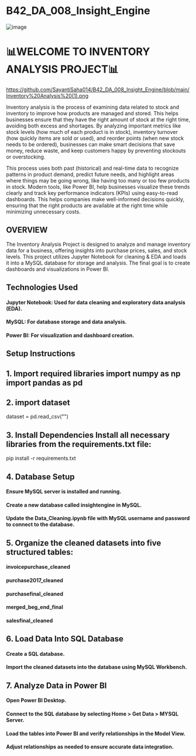# B42_DA_008_Insight_Engine
![image](https://github.com/user-attachments/assets/6d1453c5-8577-44cd-a083-49072ea8c827)


# 📊WELCOME TO INVENTORY ANALYSIS PROJECT📊

https://github.com/SayantiSaha014/B42_DA_008_Insight_Engine/blob/main/Inventory%20Analysis%20(1).png

Inventory analysis is the process of examining data related to stock and inventory to improve how products are managed and stored. This helps businesses ensure that they have the right amount of stock at the right time, avoiding both excess and shortages. By analyzing important metrics like stock levels (how much of each product is in stock), inventory turnover (how quickly items are sold or used), and reorder points (when new stock needs to be ordered), businesses can make smart decisions that save money, reduce waste, and keep customers happy by preventing stockouts or overstocking.

This process uses both past (historical) and real-time data to recognize patterns in product demand, predict future needs, and highlight areas where things may be going wrong, like having too many or too few products in stock. Modern tools, like Power BI, help businesses visualize these trends clearly and track key performance indicators (KPIs) using easy-to-read dashboards. This helps companies make well-informed decisions quickly, ensuring that the right products are available at the right time while minimizing unnecessary costs.
## OVERVIEW
The Inventory Analysis Project is designed to analyze and manage inventory data for a business, offering insights into purchase prices, sales, and stock levels. This project utilizes Jupyter Notebook for cleaning & EDA and loads it into a MySQL database for storage and analysis. The final goal is to create dashboards and visualizations in Power BI.
## Technologies Used
#### Jupyter Notebook: Used for data cleaning and exploratory data analysis (EDA).
#### MySQL: For database storage and data analysis.
#### Power BI: For visualization and dashboard creation.
## Setup Instructions
## 1. Import required libraries import numpy as np import pandas as pd
## 2. import dataset
dataset = pd.read_csv("")
## 3. Install Dependencies Install all necessary libraries from the requirements.txt file:
pip install -r requirements.txt
## 4. Database Setup
#### Ensure MySQL server is installed and running.
#### Create a new database called insightengine in MySQL.
#### Update the Data_Cleaning.ipynb file with MySQL username and password to connect to the database.
## 5. Organize the cleaned datasets into five structured tables:
#### invoicepurchase_cleaned
#### purchase2017_cleaned
#### purchasefinal_cleaned
#### merged_beg_end_final
#### salesfinal_cleaned
## 6.  Load Data Into SQL Database
#### Create a SQL database.
#### Import the cleaned datasets into the database using MySQL Workbench.
## 7. Analyze Data in Power BI
#### Open Power BI Desktop.
#### Connect to the SQL database by selecting Home > Get Data > MYSQL Server.
#### Load the tables into Power BI and verify relationships in the Model View.
#### Adjust relationships as needed to ensure accurate data integration.
